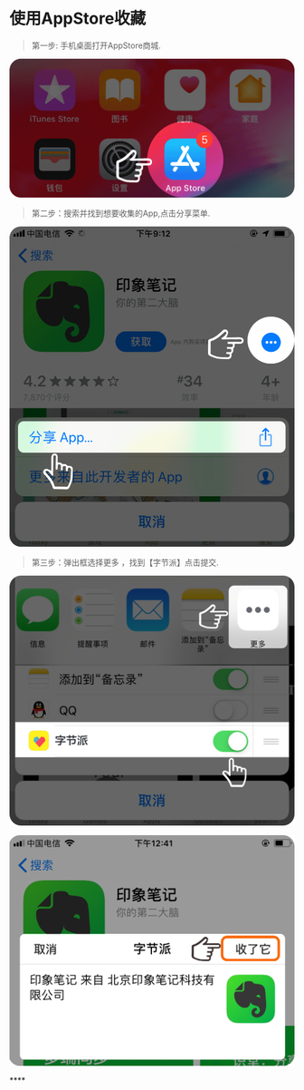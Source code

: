 # 使用AppStore收藏

> 第一步: 手机桌面打开AppStore商城.

![](../.gitbook/assets/help1.png)

> 第二步：搜索并找到想要收集的App,点击分享菜单.

![](../.gitbook/assets/help2.png)

> 第三步：弹出框选择更多 ，找到【字节派】点击提交.

![](../.gitbook/assets/bian-zu-13.png)

![](../.gitbook/assets/bian-zu-7.png)

\*\*\*\*



